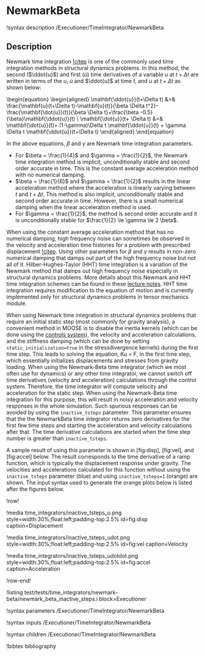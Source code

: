 # NewmarkBeta

!syntax description /Executioner/TimeIntegrator/NewmarkBeta

## Description

Newmark time integration [!citep](newmark1959amethod) is one of the commonly used time integration methods in structural dynamics problems. In this method, the second ($\ddot{u}$) and first ($\dot{u}$) time derivatives of a variable $u$ at $t+\Delta t$ are written in terms of the $u$, $\dot{u}$ and $\ddot{u}$ at time $t$, and $u$ at $t+\Delta t$ as shown below:

\begin{equation}
\begin{aligned}
\mathbf{\ddot{u}}(t+\Delta t) &=& \frac{\mathbf{u}(t+\Delta t)-\mathbf{u}(t)}{\beta \Delta t^2}- \frac{\mathbf{\dot{u}}(t)}{\beta \Delta t}+\frac{\beta -0.5}{\beta}\mathbf{\ddot{u}}(t) \\
\mathbf{\dot{u}}(t+ \Delta t) &=& \mathbf{\dot{u}}(t)+ (1-\gamma)\Delta t \mathbf{\ddot{u}}(t) + \gamma \Delta t \mathbf{\ddot{u}}(t+\Delta t)
\end{aligned}
\end{equation}

In the above equations, $\beta$ and $\gamma$ are Newmark time integration parameters.

- For $\beta = \frac{1}{4}$ and $\gamma = \frac{1}{2}$, the Newmark time integration method is implicit, unconditionally stable and second order accurate in time. This is the constant average acceleration method with no numerical damping.
- $\beta = \frac{1}{6}$ and $\gamma = \frac{1}{2}$ results in the linear acceleration method where the acceleration is linearly varying between $t$ and $t+\Delta t$. This method is also implicit, unconditionally stable and second order accurate in time. However, there is a small numerical damping when the linear acceleration method is used.
- For $\gamma = \frac{1}{2}$, the method is second order accurate and it is unconditionally stable for $\frac{1}{2} \le \gamma \le 2 \beta$.

When using the constant average acceleration method that has no numerical damping, high frequency noise can sometimes be observed in the velocity and acceleration time histories for a problem with prescribed displacement  [!citep](bathe2012insight). Using other parameters for $\beta$ and $\gamma$ results in non-zero numerical damping that damps out part of the high frequency noise but not all of it. Hilber-Hughes-Taylor (HHT) time integration is a variation of the Newmark method that damps out high frequency noise especially in structural dynamics problems. More details about this Newmark and HHT time integration schemes can be found in these [lecture notes](http://people.duke.edu/~hpgavin/cee541/NumericalIntegration.pdf). HHT time integration requires modification to the equation of motion and is currently implemented only for structural dynamics problems in tensor mechanics module.

When using Newmark time integration in structural dynamics problems that require an initial static step (most commonly for gravity analysis), a convenient method in MOOSE is to disable the inertia kernels (which can be done using the [controls system](syntax/Controls/index.md)), the velocity and acceleration calculations, and the stiffness damping (which can be done by setting `static_initialization=true` in the stressdivergence kernels) during the first time step. This leads to solving the equation, Ku = F, in the first time step, which essentially initializes displacements and stresses from gravity loading. When using the Newmark-Beta time integrator (which we most often use for dynamics) or any other time integrator, we cannot switch off time derivatives (velocity and acceleration) calculations through the control system. Therefore, the time integrator will compute velocity and acceleration for the static step. When using the Newmark-Beta time integration for this purpose, this will result in noisy acceleration and velocity responses in the whole simulation. Such spurious responses can be avoided by using the `inactive_tsteps` parameter. This parameter ensures that the the NewmarkBeta time integrator returns zero derivatives for the first few time steps and starting the acceleration and velocity calculations after that. The time derivative calculations are started when the time step number is greater than `inactive_tsteps`.

A sample result of using this parameter is shown in [fig:disp], [fig:vel], and [fig:accel] below. The result corresponds to the time derivative of a ramp function, which is typically the displacement response under gravity. The velocities and accelerations calculated for this function without using the `inactive_tsteps` parameter (blue) and using `inactive_tsteps=1` (orange) are shown. The input syntax used to generate the orange plots below is listed after the figures below.

!row!

!media time_integrators/inactive_tsteps_u.png
       style=width:30%;float:left;padding-top:2.5%
       id=fig:disp
       caption=Displacement

!media time_integrators/inactive_tsteps_udot.png
      style=width:30%;float:left;padding-top:2.5%
      id=fig:vel
      caption=Velocity

!media time_integrators/inactive_tsteps_udotdot.png
       style=width:30%;float:left;padding-top:2.5%
       id=fig:accel
       caption=Acceleration

!row-end!

!listing test/tests/time_integrators/newmark-beta/newmark_beta_inactive_steps.i block=Executioner

!syntax parameters /Executioner/TimeIntegrator/NewmarkBeta

!syntax inputs /Executioner/TimeIntegrator/NewmarkBeta

!syntax children /Executioner/TimeIntegrator/NewmarkBeta

!bibtex bibliography
